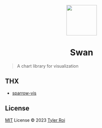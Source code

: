 <div align="center">
  <image src="https://api.iconify.design/openmoji:swan.svg" width="100px" height="100px" />
</div>

<h1 align="center">Swan</h1>

> A chart library for visualization

## THX

- [sparrow-vis](https://github.com/sparrow-vis)

## License

[MIT](./LICENSE) License © 2023 [Tyler Roi](https://github.com/tyr1dev)
